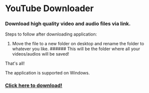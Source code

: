 # YouTube Downloader
### Download high quality video and audio files via link.

Steps to follow after downloading application:
  1) Move the file to a new folder on desktop and rename the folder to whatever you like. ###### This will be the folder where all your videos/audios will be saved!

That's all!

The application is supported on Windows.

### [Click here to download!](https://github.com/abdullashahzan/VideoAudioDownloader/releases/tag/v1.0)

